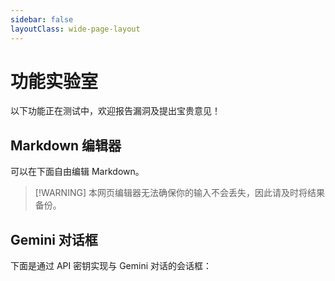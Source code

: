 ```yaml
---
sidebar: false
layoutClass: wide-page-layout
---
```



# 功能实验室

以下功能正在测试中，欢迎报告漏洞及提出宝贵意见！

## Markdown 编辑器

可以在下面自由编辑 Markdown。

> [!WARNING] 本网页编辑器无法确保你的输入不会丢失，因此请及时将结果备份。

<ClientOnly>
  <MarkdownPlayground title="Akademia Markdown编辑器" />
</ClientOnly>

## Gemini 对话框

下面是通过 API 密钥实现与 Gemini 对话的会话框：

<GeminiChat />